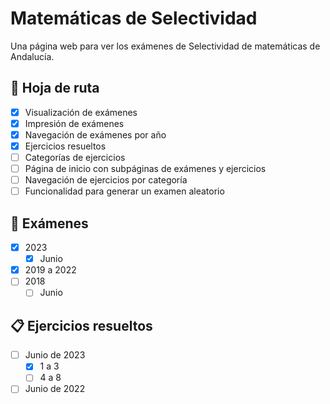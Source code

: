 # Matemáticas de Selectividad

Una página web para ver los exámenes de Selectividad de matemáticas de Andalucía.

## 📅 Hoja de ruta

- [x] Visualización de exámenes
- [x] Impresión de exámenes
- [x] Navegación de exámenes por año
- [x] Ejercicios resueltos
- [ ] Categorías de ejercicios
- [ ] Página de inicio con subpáginas de exámenes y ejercicios
- [ ] Navegación de ejercicios por categoría
- [ ] Funcionalidad para generar un examen aleatorio

## 📘 Exámenes

- [x] 2023
    - [x] Junio
- [x] 2019 a 2022
- [ ] 2018
    - [ ] Junio

## 📋 Ejercicios resueltos

- [ ] Junio de 2023
    - [x] 1 a 3
    - [ ] 4 a 8
- [ ] Junio de 2022